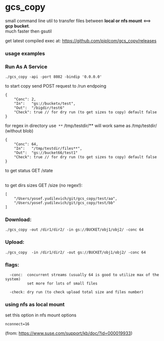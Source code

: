 # gcs_copy
small command line util to transfer files between **local or nfs mount** <==> **gcp bucket**. 
<br/>much faster then gsutil

get latest compiled exec at: https://github.com/piplcom/gcs_copy/releases


### usage examples

### Run As A Service
```console
./gcs_copy -api -port 8082 -bindip '0.0.0.0'
```

to start copy send POST request to /run endpoing
```
{
    "Conc": 2,
    "In":   "gs://bucketx/test",
    "Out":  "/bigdir/test6"
    "Check": true // for dry run (to get sizes to copy) default false
}
```

for regex in directory use` **`
/tmp/testdir/** will work same as /tmp/testdir/ (without blob)

```
{
    "Conc": 64,
    "In":   "/tmp/testdir/files**",
    "Out":  "gs://bucket66/test1"
    "Check": true // for dry run (to get sizes to copy) default false
}
```

to get status GET /state </br></br>

to get dirs sizes GET /size (no regex!):
```
[
    "/Users/yosef.yudilevich/git/gcs_copy/test/aa",
    "/Users/yosef.yudilevich/git/gcs_copy/test/bb"
]
```



### Download: 
```console
./gcs_copy -out /dir1/dir2/ -in gs://BUCKET/obj1/obj2/ -conc 64
```

### Upload:
```console
./gcs_copy  -in /dir1/dir2/ -out gs://BUCKET/obj1/obj2/ -conc 64
```

### flags:
```
  -conc:  concurrent streams (usually 64 is good to utilize max of the system)
          set more for lots of small files
```

```
  -check: dry run (to check upload total size and files number)
```


### using nfs as local mount
set this option in nfs mount options
```
nconnect=16
```
(from: https://www.suse.com/support/kb/doc/?id=000019933)
